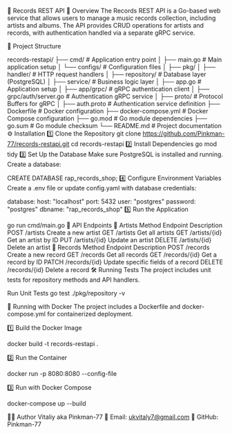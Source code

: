 📀 Records REST API
🎵 Overview
The Records REST API is a Go-based web service that allows users to manage a music records collection, including artists and albums. The API provides CRUD operations for artists and records, with authentication handled via a separate gRPC service.

📂 Project Structure

records-restapi/
├── cmd/                         # Application entry point
│   ├── main.go                  # Main application setup
│   └── configs/                 # Configuration files
│
├── pkg/
│   ├── handler/                  # HTTP request handlers
│   ├── repository/               # Database layer (PostgreSQL)
│   ├── service/                  # Business logic layer
│   ├── app.go                    # Application setup
│   ├── app/grpc/                 # gRPC authentication client
│   ├── grpc/auth/server.go       # Authentication gRPC service
│
├── proto/                        # Protocol Buffers for gRPC
│   ├── auth.proto                # Authentication service definition
├── Dockerfile                    # Docker configuration
├── docker-compose.yml            # Docker Compose configuration
├── go.mod                         # Go module dependencies
├── go.sum                         # Go module checksum
└── README.md                      # Project documentation
⚙️ Installation
1️⃣ Clone the Repository
git clone https://github.com/Pinkman-77/records-restapi.git
cd records-restapi
2️⃣ Install Dependencies
go mod tidy
3️⃣ Set Up the Database
Make sure PostgreSQL is installed and running. Create a database:

CREATE DATABASE rap_records_shop;
4️⃣ Configure Environment Variables
Create a .env file or update config.yaml with database credentials:

database:
  host: "localhost"
  port: 5432
  user: "postgres"
  password: "postgres"
  dbname: "rap_records_shop"
5️⃣ Run the Application

go run cmd/main.go
🚀 API Endpoints
🎤 Artists
Method	Endpoint	Description
POST	/artists	Create a new artist
GET	/artists	Get all artists
GET	/artists/{id}	Get an artist by ID
PUT	/artists/{id}	Update an artist
DELETE	/artists/{id}	Delete an artist
📀 Records
Method	Endpoint	Description
POST	/records	Create a new record
GET	/records	Get all records
GET	/records/{id}	Get a record by ID
PATCH	/records/{id}	Update specific fields of a record
DELETE	/records/{id}	Delete a record
🛠️ Running Tests
The project includes unit tests for repository methods and API handlers.

Run Unit Tests
go test ./pkg/repository -v

🐳 Running with Docker
The project includes a Dockerfile and docker-compose.yml for containerized deployment.

1️⃣ Build the Docker Image

docker build -t records-restapi .

2️⃣ Run the Container

docker run -p 8080:8080 --config-file

3️⃣ Run with Docker Compose

docker-compose up --build

👨‍💻 Author
Vitaliy aka Pinkman-77
📧 Email: ukvitaly7@gmail.com
🐙 GitHub: Pinkman-77


